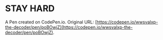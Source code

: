 # STAY HARD

A Pen created on CodePen.io. Original URL: [https://codepen.io/wwsvalxp-the-decoder/pen/poBOwjZ](https://codepen.io/wwsvalxp-the-decoder/pen/poBOwjZ).

